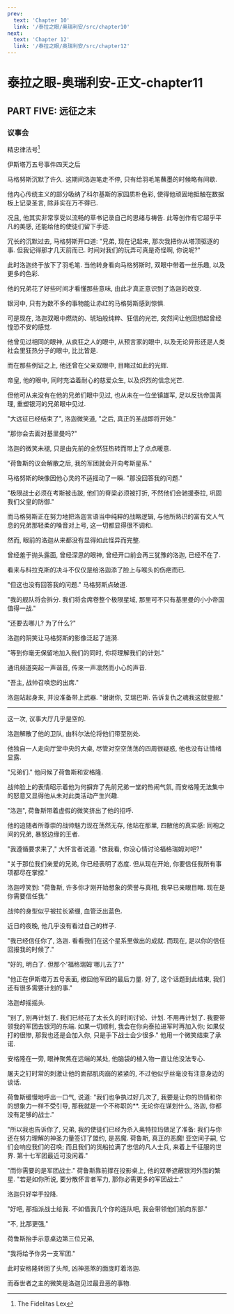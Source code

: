 ```yaml
---
prev:
  text: 'Chapter 10'
  link: '/泰拉之眼/奥瑞利安/src/chapter10'
next:
  text: 'Chapter 12'
  link: '/泰拉之眼/奥瑞利安/src/chapter12'
---
```


# 泰拉之眼-奥瑞利安-正文-chapter11

## PART FIVE: 远征之末

### 议事会

精忠律法号[^1]

伊斯塔万五号事件四天之后

马格努斯沉默了许久. 这期间洛迦笔走不停, 只有给羽毛笔蘸墨的时候略有间歇.

他内心传统主义的部分吸纳了科尔基斯的家园质朴色彩, 使得他顽固地抵触在数据板上记录圣言, 除非实在万不得已.

况且, 他其实非常享受以流畅的草书记录自己的思绪与祷告. 此等创作有它超乎平凡的美感, 还能给他的使徒们留下手迹.

冗长的沉默过去, 马格努斯开口道: "兄弟, 现在记起来, 那次我把你从塔顶驱逐的事. 但我记得那才几天前而已. 时间对我们的玩弄可真是奇怪啊, 你说呢?"

此时洛迦终于放下了羽毛笔. 当他转身看向马格努斯时, 双眼中带着一丝乐趣, 以及更多的色彩.

他的兄弟花了好些时间才看懂那些意味, 由此才真正意识到了洛迦的改变.

银河中, 只有为数不多的事物能让赤红的马格努斯感到惊惧.

可是现在, 洛迦双眼中燃烧的、琥珀般纯粹、狂信的光芒, 突然间让他回想起曾经惶恐不安的感觉.

他曾见过相同的眼神, 从疯狂之人的眼中, 从预言家的眼中, 以及无论异形还是人类社会里狂热分子的眼中, 比比皆是.

而在那些例证之上, 他还曾在父亲双眼中, 目睹过如此的光辉.

帝皇, 他的眼中, 同时充溢着耐心的慈爱众生, 以及炽烈的信念光芒.

但他可从来没有在他的兄弟们眼中见过, 也从未在一位坐镇雄军, 足以反抗帝国真理, 重塑银河的兄弟眼中见过.

"大远征已经结束了", 洛迦微笑道, "之后, 真正的圣战即将开始."

"那你会去面对基里曼吗?"

洛迦的微笑未褪, 只是由先前的全然狂热转而带上了点点暖意.

"荷鲁斯的议会解散之后, 我的军团就会开向考斯星系."

马格努斯的映像因他心灵的不适摇动了一瞬. "那没回答我的问题."

"极限战士必须在考斯被击跛, 他们的脊梁必须被打折, 不然他们会驰援泰拉, 巩固我们父皇的防御."

而马格努斯正在努力地把洛迦言语当中纯粹的战略逻辑, 与他所熟识的富有文人气息的兄弟那轻柔的嗓音对上号, 这一切都显得很不调和.

然而, 眼前的洛迦从来都没有显得如此怪异而完整.

曾经羞于抛头露面, 曾经深思的眼神, 曾经开口前会再三犹豫的洛迦, 已经不在了.

看来与科拉克斯的决斗不仅仅是给洛迦添了脸上与喉头的伤疤而已.

"但这也没有回答我的问题." 马格努斯点破道.

"我的舰队将会拆分. 我们将会席卷整个极限星域, 那里可不只有基里曼的小小帝国值得一战."

"还要去哪儿? 为了什么?"

洛迦的阴笑让马格努斯的影像泛起了涟漪.

"等到你毫无保留地加入我们的同时, 你将理解我们的计划."

通讯频道突起一声谐音, 传来一声凛然而小心的声音.

"吾主, 战帅召唤您的出席."

洛迦站起身来, 并没准备带上武器. "谢谢你, 艾瑞巴斯. 告诉复仇之魂我这就登舰."

--------

这一次, 议事大厅几乎是空的.

洛迦解散了他的卫队, 由科尔法伦将他们带至别处.

他独自一人走向厅堂中央的大桌, 尽管对空空荡荡的四周很疑惑, 他也没有让情绪显露.

"兄弟们." 他问候了荷鲁斯和安格隆.

战帅脸上的表情昭示着他为何摒弃了先前兄弟一堂的热闹气氛, 而安格隆无法集中的怒意又显得他从未对此类活动产生兴趣.

"洛迦", 荷鲁斯带着虚假的微笑挤出了他的招呼.

他的追随者所尊崇的战帅魅力现在荡然无存, 他站在那里, 四散他的真实感: 同袍之间的兄弟, 暴怒边缘的王者.

"我遵循要求来了," 大怀言者说道. "依我看, 你没心情讨论福格瑞姆对吧?"

"关于那位我们亲爱的兄弟, 你已经表明了态度. 但从现在开始, 你要信任我所有事项都尽在掌控."

洛迦哼笑到: "荷鲁斯, 许多你才刚开始想象的荣誉与真相, 我早已亲眼目睹. 现在是你需要信任我."

战帅的身型似乎被拉长紧绷, 血管泛出蓝色.

近日的夜晚, 他几乎没有看过自己的样子.

"我已经信任你了, 洛迦. 看看我们在这个星系里做出的成就. 而现在, 是以你的信任回报我的时候了."

"好的, 明白了. 但那个'福格瑞姆'哪儿去了?"

"他正在伊斯塔万五号表面, 撤回他军团的最后力量. 好了, 这个话题到此结束, 我们还有很多需要计划的事."

洛迦却摇摇头.

"别了, 别再计划了. 我们已经花了太长久的时间讨论、计划. 不用再计划了. 我要带领我的军团去银河的东端. 如果一切顺利, 我会在你向泰拉进军时再加入你; 如果仗打的很惨, 那我也还是会加入你, 只是手下战士会少很多." 他用一个微笑结束了承诺.

安格隆在一旁, 眼神聚焦在远端的某处, 他脑袋的植入物一直让他没法专心.

屠夫之钉时常的刺激让他的面部肌肉崩的紧紧的, 不过他似乎丝毫没有注意身边的谈话.

荷鲁斯缓慢地呼出一口气, 说道: "我们也争执过好几次了, 我要是让你的热情和你的想象力一样不受引导, 那我就是一个不称职的**. 无论你在谋划什么, 洛迦, 你都没有足够的战士."

"所以我也告诉你了, 兄弟, 我的使徒们已经为杀入奥特拉玛做足了准备: 我们与你还在努力理解的神圣力量签订了盟约, 是恶魔. 荷鲁斯, 真正的恶魔! 亚空间子嗣, 它们会响应我们的召唤; 而且我们的货船拉满了忠信的凡人士兵, 来着上千征服的世界. 第十七军团最近可没闲着."

"而你需要的是军团战士." 荷鲁斯靠前撑在投影桌上, 他的双拳遮蔽银河外围的繁星. "若是如你所说, 要分散怀言者军力, 那你必需更多的军团战士."

洛迦只好举手投降.

"好吧, 那指派战士给我. 不如借我几个你的连队吧, 我会带领他们航向东部."

"不, 比那更强,"

荷鲁斯抬手示意桌边第三位兄弟,

"我将给予你另一支军团."

此时安格隆转回了头颅, 凶神恶煞的面庞盯着洛迦.

而吞世者之主的微笑是洛迦见过最丑恶的事物.

[^1]: The Fidelitas Lex
